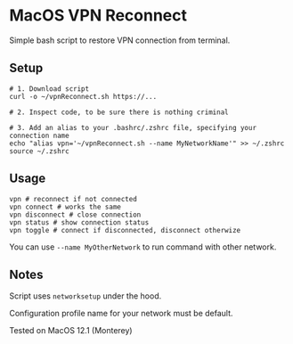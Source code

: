 # MacOS VPN Reconnect

Simple bash script to restore VPN connection from terminal.

## Setup

```
# 1. Download script
curl -o ~/vpnReconnect.sh https://...

# 2. Inspect code, to be sure there is nothing criminal

# 3. Add an alias to your .bashrc/.zshrc file, specifying your connection name
echo "alias vpn='~/vpnReconnect.sh --name MyNetworkName'" >> ~/.zshrc
source ~/.zshrc
```

## Usage

```
vpn # reconnect if not connected
vpn connect # works the same
vpn disconnect # close connection
vpn status # show connection status
vpn toggle # connect if disconnected, disconnect otherwize
```

You can use `--name MyOtherNetwork` to run command with other network.

## Notes

Script uses `networksetup` under the hood.

Configuration profile name for your network must be default.

Tested on MacOS 12.1 (Monterey)
